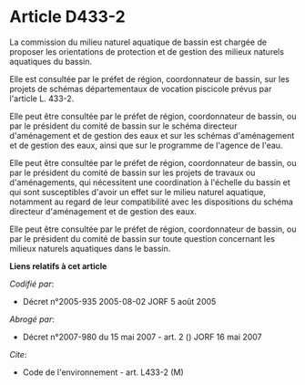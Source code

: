 # Article D433-2

La commission du milieu naturel aquatique de bassin est chargée de proposer les orientations de protection et de gestion des
milieux naturels aquatiques du bassin.

Elle est consultée par le préfet de région, coordonnateur de bassin, sur les projets de schémas départementaux de vocation
piscicole prévus par l'article L. 433-2.

Elle peut être consultée par le préfet de région, coordonnateur de bassin, ou par le président du comité de bassin sur le
schéma directeur d'aménagement et de gestion des eaux et sur les schémas d'aménagement et de gestion des eaux, ainsi que sur
le programme de l'agence de l'eau.

Elle peut être consultée par le préfet de région, coordonnateur de bassin, ou par le président du comité de bassin sur les
projets de travaux ou d'aménagements, qui nécessitent une coordination à l'échelle du bassin et qui sont susceptibles d'avoir
un effet sur le milieu naturel aquatique, notamment au regard de leur compatibilité avec les dispositions du schéma directeur
d'aménagement et de gestion des eaux.

Elle peut être consultée par le préfet de région, coordonnateur de bassin, ou par le président du comité de bassin sur toute
question concernant les milieux naturels aquatiques dans le bassin.

**Liens relatifs à cet article**

_Codifié par_:

  - Décret n°2005-935 2005-08-02 JORF 5 août 2005

_Abrogé par_:

  - Décret n°2007-980 du 15 mai 2007 - art. 2 () JORF 16 mai 2007

_Cite_:

  - Code de l'environnement - art. L433-2 (M)
